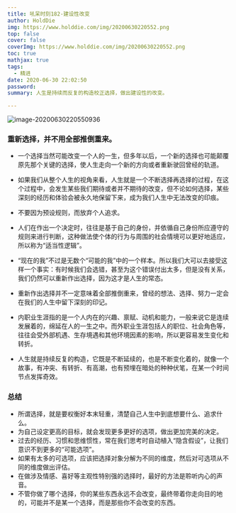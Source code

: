 ```yaml
---
title: 吼呆时刻182-建设性改变
author: HoldDie
img: https://www.holddie.com/img/20200630220552.png
top: false
cover: false
coverImg: https://www.holddie.com/img/20200630220552.png
toc: true
mathjax: true
tags:
  - 精进
date: 2020-06-30 22:02:50
password:
summary: 人生是持续而反复的构造校正选择，做出建设性的改变。

---
```


![image-20200630220550936](https://www.holddie.com/img/20200630220552.png)

### 重新选择，并不用全部推倒重来。

- 一个选择当然可能改变一个人的一生，但多年以后，一个新的选择也可能颠覆原先那个关键的选择，使人生走向一个新的方向或者重新驶回曾经的轨道。

- 如果我们从整个人生的视角来看，人生就是一个不断选择再选择的过程，在这个过程中，会发生某些我们期待或者并不期待的改变，但不论如何选择，某些深刻的经历和体验会被永久地保留下来，成为我们人生中无法改变的印痕。
- 不要因为预设规则，而放弃个人追求。
- 人们在作出一个决定时，往往是基于自己的身份，并依循自己身份所应遵守的规则来进行判断，这种做法使个体的行为与周围的社会情境可以更好地适应，所以称为“适当性逻辑”。
- “现在的我”不过是无数个“可能的我”中的一个样本。所以我们大可以去接受这样一个事实：有时候我们会选错，甚至为这个错误付出太多，但是没有关系，我们仍然可以重新作出选择，因为这才是人生的常态。
- 重新作出选择并不一定意味着全部推倒重来，曾经的想法、选择、努力一定会在我们的人生中留下深刻的印记。
- 内职业生涯指的是一个人内在的兴趣、禀赋、动机和能力，一般来说它是连续发展着的，绵延在人的一生之中。而外职业生涯包括人的职位、社会角色等，往往会受外部机遇、生存境遇和其他环境因素的影响，所以更容易发生变化和转折。
- 人生就是持续反复的构造，它既是不断延续的，也是不断变化着的，就像一个故事，有冲突、有转折、有高潮，也有预埋在暗处的种种伏笔，在某一个时间节点发挥奇效。

### 总结

- 所谓选择，就是要权衡好本末轻重，清楚自己人生中到底想要什么、追求什么。
- 为自己设定更高的目标，就会发现更多更好的选项，做出更加完美的决定。
- 过去的经历、习惯和思维惯性，常在我们思考时自动植入“隐含假设”，让我们意识不到更多的“可能选项”。
- 如果有太多的可选项，应该把选择对象分解为不同的维度，然后对可选项从不同的维度做出评估。
- 在做涉及情感、喜好等主观性特别强的选择时，最好的方法是聆听内心的声音。
- 不管你做了哪个选择，你的某些东西永远不会改变，最终带着你走向目的地的，可能并不是某一个选择，而是那些你不会改变的东西。